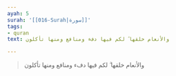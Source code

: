 ```yaml
---
ayah: 5
surah: '[[016-Surah|سورة]]'
tags:
- quran
text: والأنعام خلقها ۗ لكم فيها دفء ومنافع ومنها تأكلون

---
```

> والأنعام خلقها ۗ لكم فيها دفء ومنافع ومنها تأكلون
